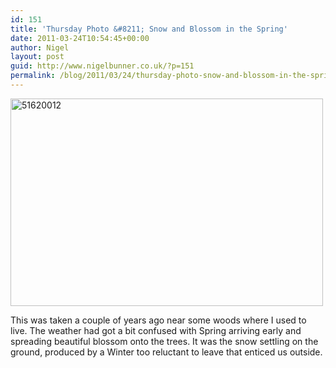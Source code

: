 ```yaml
---
id: 151
title: 'Thursday Photo &#8211; Snow and Blossom in the Spring'
date: 2011-03-24T10:54:45+00:00
author: Nigel
layout: post
guid: http://www.nigelbunner.co.uk/?p=151
permalink: /blog/2011/03/24/thursday-photo-snow-and-blossom-in-the-spring/
---
```

<a title="Snow and Blossom on the trees by icle fotos, on Flickr" href="http://www.flickr.com/photos/icklephotos/3826125276/" target="_blank"><img src="http://farm4.static.flickr.com/3484/3826125276_f116f2e641.jpg" alt="51620012" width="500" height="332" /></a> 

This was taken a couple of years ago near some woods where I used to live. The weather had got a bit confused with Spring arriving early and spreading beautiful blossom onto the trees. It was the snow settling on the ground, produced by a Winter too reluctant to leave that enticed us outside.